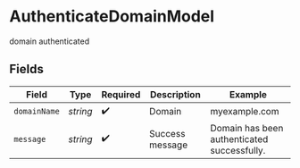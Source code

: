 # AuthenticateDomainModel

domain authenticated


## Fields

| Field                                       | Type                                        | Required                                    | Description                                 | Example                                     |
| ------------------------------------------- | ------------------------------------------- | ------------------------------------------- | ------------------------------------------- | ------------------------------------------- |
| `domainName`                                | *string*                                    | :heavy_check_mark:                          | Domain                                      | myexample.com                               |
| `message`                                   | *string*                                    | :heavy_check_mark:                          | Success message                             | Domain has been authenticated successfully. |